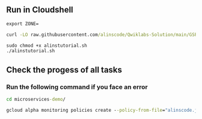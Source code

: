 ## Run in Cloudshell
```cmd
export ZONE=
```
```cmd
curl -LO raw.githubusercontent.com/alinscode/Qwiklabs-Solution/main/GSP/7/3/6/alinstutorial.sh

sudo chmod +x alinstutorial.sh
./alinstutorial.sh
```

## Check the progess of all tasks

### Run the following command if you face an error
```cmd
cd microservices-demo/
```

```cmd
gcloud alpha monitoring policies create --policy-from-file="alinscode.json
```